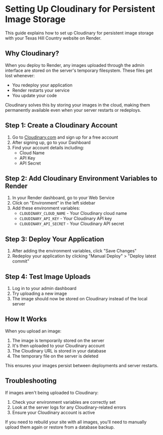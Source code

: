 # Setting Up Cloudinary for Persistent Image Storage

This guide explains how to set up Cloudinary for persistent image storage with your Texas Hill Country website on Render.

## Why Cloudinary?

When you deploy to Render, any images uploaded through the admin interface are stored on the server's temporary filesystem. These files get lost whenever:
- You redeploy your application
- Render restarts your service
- You update your code

Cloudinary solves this by storing your images in the cloud, making them permanently available even when your server restarts or redeploys.

## Step 1: Create a Cloudinary Account

1. Go to [Cloudinary.com](https://cloudinary.com/) and sign up for a free account
2. After signing up, go to your Dashboard
3. Find your account details including:
   - Cloud Name
   - API Key
   - API Secret

## Step 2: Add Cloudinary Environment Variables to Render

1. In your Render dashboard, go to your Web Service
2. Click on "Environment" in the left sidebar
3. Add these environment variables:
   - `CLOUDINARY_CLOUD_NAME` - Your Cloudinary cloud name
   - `CLOUDINARY_API_KEY` - Your Cloudinary API key
   - `CLOUDINARY_API_SECRET` - Your Cloudinary API secret

## Step 3: Deploy Your Application

1. After adding the environment variables, click "Save Changes"
2. Redeploy your application by clicking "Manual Deploy" > "Deploy latest commit"

## Step 4: Test Image Uploads

1. Log in to your admin dashboard
2. Try uploading a new image
3. The image should now be stored on Cloudinary instead of the local server

## How It Works

When you upload an image:
1. The image is temporarily stored on the server
2. It's then uploaded to your Cloudinary account
3. The Cloudinary URL is stored in your database
4. The temporary file on the server is deleted

This ensures your images persist between deployments and server restarts.

## Troubleshooting

If images aren't being uploaded to Cloudinary:
1. Check your environment variables are correctly set
2. Look at the server logs for any Cloudinary-related errors
3. Ensure your Cloudinary account is active

If you need to rebuild your site with all images, you'll need to manually upload them again or restore from a database backup.